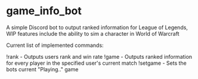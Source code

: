 # game_info_bot

A simple Discord bot to output ranked information for League of Legends, WIP features include the ability to sim a character in World of Warcraft

Current list of implemented commands:

!rank <region> <name> -  Outputs users rank and win rate
!game <region> <name> - Outputs ranked information for every player in the specified user's current match
!setgame <name> - Sets the bots current "Playing.." game
